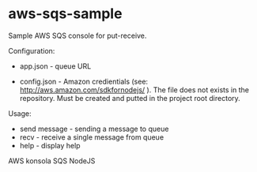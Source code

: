 aws-sqs-sample
==============

Sample AWS SQS console for  put-receive.

Configuration:
- app.json - queue URL 

- config.json - Amazon credientials (see: http://aws.amazon.com/sdkfornodejs/ ). The file does not exists in the repository. Must be created and putted in the project root directory.


Usage:
- send message - sending a message to queue
- recv - receive a single message from queue
- help - display help

AWS konsola SQS NodeJS
